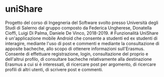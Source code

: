 # uniShare
Progetto del corso di Ingegneria del Software svolto presso Università degli Studi di Salerno dal gruppo composto da Federica Ungherese, Donatella Cioffi, Luigi Di Palma, Daniele De Vinco, 2018-2019.  # Funzionalità UniShare è un'applicazione mobile Android che consente a studenti ed ex studenti di interagire, mediante l'uso di post e commenti e mediante la consultazione di apposite bacheche, allo scopo di ottenere informazioni sull'Erasmus. Consente di effettuare registrazione, login, consultazione del proprio e dell'altrui profilo, di consultare bacheche relativamente alla destinazione Erasmus a cui si è interessati, di ricercare post per argomento, di ricercare profili di altri utenti, di scrivere post e commenti.
